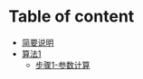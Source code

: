# Table of content

* [简要说明](README.md)
* [算法1](Algorithm1/README.md)
    * [步骤1-参数计算](Algorithm1/step1.md)
